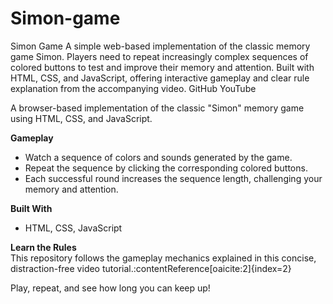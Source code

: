# Simon-game
Simon Game A simple web-based implementation of the classic memory game Simon. Players need to repeat increasingly complex sequences of colored buttons to test and improve their memory and attention. Built with HTML, CSS, and JavaScript, offering interactive gameplay and clear rule explanation from the accompanying video. GitHub YouTube

A browser-based implementation of the classic "Simon" memory game using HTML, CSS, and JavaScript.

**Gameplay**  
- Watch a sequence of colors and sounds generated by the game.  
- Repeat the sequence by clicking the corresponding colored buttons.  
- Each successful round increases the sequence length, challenging your memory and attention.

**Built With**  
- HTML, CSS, JavaScript

**Learn the Rules**  
This repository follows the gameplay mechanics explained in this concise, distraction-free video tutorial.:contentReference[oaicite:2]{index=2}

Play, repeat, and see how long you can keep up!
